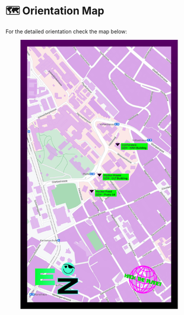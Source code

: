 # 🗺 Orientation Map

For the detailed orientation check the map below:

<figure><img src="../.gitbook/assets/EZ_Map2.jpg" alt=""><figcaption></figcaption></figure>

